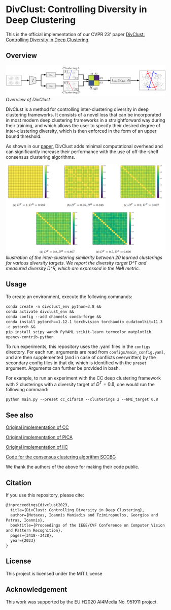 # DivClust: Controlling Diversity in Deep Clustering

This is the official implementation of our CVPR 23' paper [DivClust: Controlling Diversity in Deep Clustering](https://arxiv.org/abs/2304.01042).

## Overview

![DivClust overview](/assets/overview.png "DivClust overview")
*Overview of DivClust*

DivClust is a method for controlling inter-clustering diversity in deep clustering frameworks. It consists of a novel loss that can be incorporated in most modern deep clustering frameworks in a straightforward way during their training, and which allows the user to specify their desired degree of inter-clustering diversity, which is then enforced  in the form of an upper bound threshold.

As shown in our [paper](https://arxiv.org/abs/2304.01042), DivClust adds minimal computational overhead and can significantly increase their performance with the use of off-the-shelf consensus clustering algorithms.

![DivClust overview](/assets/inter_clustering_similarity_viz.png "DivClust overview")
*Illustration of the inter-clustering similarity between 20 learned clusterings for various diversity targets. We report the diversity target D^T and measured diversity D^R, which are expressed in the NMI metric.*

## Usage

To create an environment, execute the following commands:

```
conda create -n divclust_env python=3.8 &&
conda activate divclust_env &&
conda config --add channels conda-forge &&
conda install pytorch==1.12.1 torchvision torchaudio cudatoolkit=11.3 -c pytorch &&
pip install scipy wandb PyYAML scikit-learn termcolor matplotlib opencv-contrib-python
```

To run experiments, this repository uses the .yaml files in the ```configs``` directory. For each run, arguments are read from ```configs/main_config.yaml```, and are then supplemented (and in case of conflicts overwritten) by the secondary config files in that dir, which is identified with the ```preset``` argument. Arguments can further be provided in bash.

For example, to run an experiment with the CC deep clustering framework with 2 clusterings with a diversity target of $D^T=0.8$, one would run the following command:

```
python main.py --preset cc_cifar10 --clusterings 2 --NMI_target 0.8
```

## See also
[Original implementation of CC](https://github.com/Yunfan-Li/Contrastive-Clustering)

[Original implementation of PICA](https://github.com/Raymond-sci/PICA)

[Original implementation of IIC](https://github.com/xu-ji/IIC)

[Code for the consensus clustering algorithm SCCBG](http://doctor-nobody.github.io/codes/code_SCCBG.rar)

We thank the authors of the above for making their code public.

## Citation
If you use this repository, please cite:
```
@inproceedings{divclust2023,
  title={DivClust: Controlling Diversity in Deep Clustering},
  author={Metaxas, Ioannis Maniadis and Tzimiropoulos, Georgios and Patras, Ioannis},
  booktitle={Proceedings of the IEEE/CVF Conference on Computer Vision and Pattern Recognition},
  pages={3418--3428},
  year={2023}
}
```

## License

This project is licensed under the MIT License

## Acknowledgement

This work was supported by the EU H2020 AI4Media No. 951911 project.